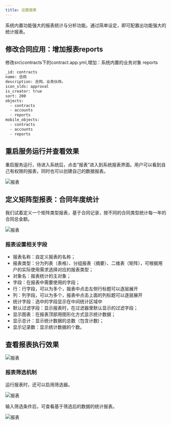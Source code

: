 ```yaml
---
title: 设置报表
---
```


系统内置功能强大的报表统计与分析功能。通过简单设定，即可配置出功能强大的统计报表。

## 修改合同应用：增加报表reports

修改src\contracts下的contract.app.yml,增加：系统内置的业务对象 reports

```bash
_id: contracts
name: 合同
description: 合同、业务伙伴。
icon_slds: approval
is_creator: true
sort: 200
objects: 
  - contracts
  - accounts
  - reports
mobile_objects:
  - contracts
  - accounts
  - reports
```

## 重启服务运行并查看效果

重启服务运行，待进入系统后，点击“报表”进入到系统报表界面。用户可以看到自己有权限的报表，同时也可以创建自己的数据报表。

![报表](/assets/report1.png)

## 定义矩阵型报表：合同年度统计

我们试着定义一个矩阵类型报表，基于合同记录，按不同的合同类型统计每一年的合同总金额。

![报表](/assets/report2.png)

### 报表设置相关字段

- 报表名称：自定义报表的名称；
- 报表类型：分为列表（表格）、分组报表（摘要）、二维表（矩阵），可根据用户的实际使用需求选择对应的报表类型；
- 对象名：报表统计的主对象；
- 字段：在报表中需要使用的字段；
- 行：行字段，可以为多个，报表中点击左侧行标题可以逐层展开
- 列：列字段，可以为多个，报表中点击上面的列标题可以逐层展开
- 统计字段：选中的字段显示在中间统计区域中
- 默认过滤字段：显示报表时，在过滤器里默认显示的过滤字段；
- 显示图表：在报表顶部用图形化方式显示统计数据；
- 显示总计：显示统计数据的总数（包含计数)；
- 显示记录数：显示统计数据的个数。

## 查看报表执行效果

![报表](/assets/report3.png)

### 报表筛选机制

运行报表时，还可以启用筛选器。

![报表](/assets/report4.png)

输入筛选条件后，可查看基于筛选后的数据的统计报表。

![报表](/assets/report5.png)